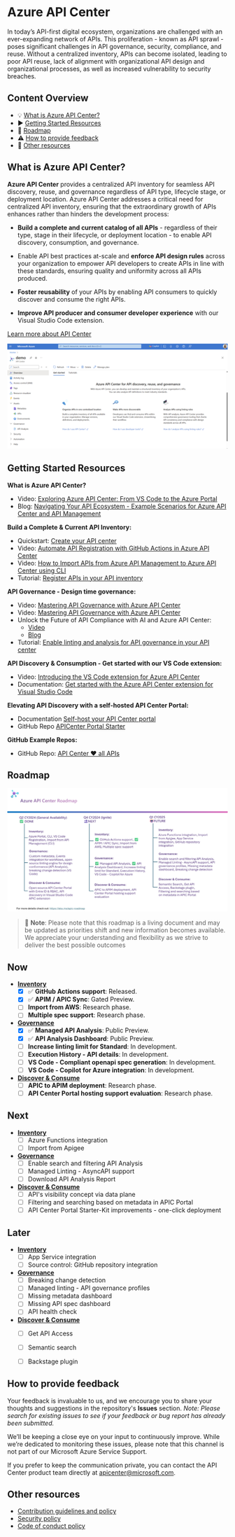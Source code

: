 # Azure API Center

In today’s API-first digital ecosystem, organizations are challenged with an ever-expanding network of APIs. This proliferation - known as API sprawl - poses significant challenges in API governance, security, compliance, and reuse. Without a centralized inventory, APIs can become isolated, leading to poor API reuse, lack of alignment with organizational API design and organizational processes, as well as increased vulnerability to security breaches.

## Content Overview

- :bulb: [What is Azure API Center?](#azure-api-center)
- :arrow_forward: [Getting Started Resources](#getting-started-resources)
- :dart: [Roadmap](#roadmap)
- :warning: [How to provide feedback](#how-to-provide-feedback)
- :bookmark_tabs: [Other resources](#other-resources)

## What is Azure API Center?

**Azure API Center** provides a centralized API inventory for seamless API discovery, reuse, and governance regardless of API type, lifecycle stage, or deployment location. Azure API Center addresses a critical need for centralized API inventory, ensuring that the extraordinary growth of APIs enhances rather than hinders the development process:

- **Build a complete and current catalog of all APIs** - regardless of their type, stage in their lifecycle, or deployment location - to enable API discovery, consumption, and governance.

- Enable API best practices at-scale and **enforce API design rules** across your organization to empower API developers to create APIs in line with these standards, ensuring quality and uniformity across all APIs produced.

- **Foster reusability** of your APIs by enabling API consumers to quickly discover and consume the right APIs.

- **Improve API producer and consumer developer experience** with our Visual Studio Code extension.

[Learn more about API Center](https://aka.ms/apicenter/blogpost)


![APIs view in Azure API Center](media/readme-screenshot.png)

## Getting Started Resources

**What is Azure API Center?**
- Video: [Exploring Azure API Center: From VS Code to the Azure Portal](https://youtu.be/w9Sr7adTPPI?si=s-vWG5VBKETuxD5X)
- Blog: [Navigating Your API Ecosystem - Example Scenarios for Azure API Center and API Management](https://techcommunity.microsoft.com/t5/azure-integration-services-blog/the-rising-significance-of-apis-azure-api-management-amp-api/ba-p/4181292)

**Build a Complete & Current API Inventory:**
- Quickstart: [Create your API center](https://learn.microsoft.com/azure/api-center/set-up-api-center)
- Video: [Automate API Registration with GitHub Actions in Azure API Center](https://youtu.be/DviYjNVJ-cw?si=h0EBUWEh3uuMDgOL)
- Video: [How to Import APIs from Azure API Management to Azure API Center using CLI](https://youtu.be/SuGkhuBUV5k?si=M0VrEjnq4K6qBBSz)
- Tutorial: [Register APIs in your API inventory](https://learn.microsoft.com/azure/api-center/register-apis)

**API Governance - Design time governance:**
- Video: [Mastering API Governance with Azure API Center](https://youtu.be/m0XATQaVhxA?si=oDfFDPE9hDPbrczP)
- Video: [Mastering API Governance with Azure API Center](https://youtu.be/m0XATQaVhxA?si=oDfFDPE9hDPbrczP)
- Unlock the Future of API Compliance with AI and Azure API Center:
    - [Video](https://youtu.be/G-3Jdi2vTiE?si=DTL4SG7PXgys98m1)
    - [Blog](https://aka.ms/apic/ai)
- Tutorial: [Enable linting and analysis for API governance in your API center](https://learn.microsoft.com/azure/api-center/enable-api-analysis-linting)

**API Discovery & Consumption - Get started with our VS Code extension:**
- Video: [Introducing the VS Code extension for Azure API Center](https://youtu.be/62X0NALedCc) 
- Documentation: [Get started with the Azure API Center extension for Visual Studio Code](https://learn.microsoft.com/azure/api-center/use-vscode-extension)

**Elevating API Discovery with a self-hosted API Center Portal:**
- Documentation [Self-host your API Center portal](https://learn.microsoft.com/azure/api-center/enable-api-center-portal)
- GitHub Repo [APICenter Portal Starter](https://github.com/Azure/APICenter-Portal-Starter)

**GitHub Example Repos:**
- GitHub Repo: [API Center ❤️ all APIs](https://github.com/Azure-Samples/universal-api-center)

## Roadmap

![APIs view in Azure API Center](media/roadmap/roadmap10-2024.png)

> :memo: **Note**: Please note that this roadmap is a living document and may be updated as priorities shift and new information becomes available. We appreciate your understanding and flexibility as we strive to deliver the best possible outcomes

## Now
- <ins>**Inventory**</ins>
    - [x] :white_check_mark: **GitHub Actions support**: Released.
    - [x] :white_check_mark: **APIM / APIC Sync**: Gated Preview.
    - [ ] **Import from AWS**: Research phase.
    - [ ] **Multiple spec support**: Research phase.
- <ins>**Governance**</ins>
    - [x] :white_check_mark: **Managed API Analysis**: Public Preview.
    - [x] :white_check_mark: **API Analysis Dashboard**: Public Preview.
    - [ ] **Increase linting limit for Standard**: In development.
    - [ ] **Execution History - API details**: In development.
    - [ ] **VS Code - Compliant openapi spec generation**: In development.
    - [ ] **VS Code - Copilot for Azure integration**: In development.
- <ins>**Discover & Consume**</ins>
    - [ ] **APIC to APIM deployment**: Research phase.
    - [ ] **API Center Portal hosting support evaluation**: Research phase.

## Next
- <ins>**Inventory**</ins>
    - [ ] Azure Functions integration
    - [ ] Import from Apigee
- <ins>**Governance**</ins>
    - [ ] Enable search and filtering API Analysis
    - [ ] Managed Linting - AsyncAPI support
    - [ ] Download API Analysis Report
- <ins>**Discover & Consume**</ins>
    - [ ] API's visibility concept via data plane
    - [ ] Filtering and searching based on metadata in APIC Portal
    - [ ] API Center Portal Starter-Kit improvements - one-click deployment

## Later
- <ins>**Inventory**</ins>
    - [ ] App Service integration
    - [ ] Source control: GitHub repository integration
- <ins>**Governance**</ins>
    - [ ] Breaking change detection
    - [ ] Managed linting - API governance profiles
    - [ ] Missing metadata dashboard
    - [ ] Missing API spec dashboard
    - [ ] API health check
- <ins>**Discover & Consume**</ins>
    - [ ] Get API Access
    - [ ] Semantic search
    - [ ] Backstage plugin


## How to provide feedback

Your feedback is invaluable to us, and we encourage you to share your thoughts and suggestions in the repository's **Issues** section. *Note: Please search for existing issues to see if your feedback or bug report has already been submitted.* 

We’ll be keeping a close eye on your input to continuously improve. While we’re dedicated to monitoring these issues, please note that this channel is not part of our Microsoft Azure Service Support.

If you prefer to keep the communication private, you can contact the API Center product team directly at apicenter@microsoft.com.

## Other resources

* [Contribution guidelines and policy](CONTRIBUTIONS.md)
* [Security policy](SECURITY.md)
* [Code of conduct policy](CODE_OF_CONDUCT.md)

